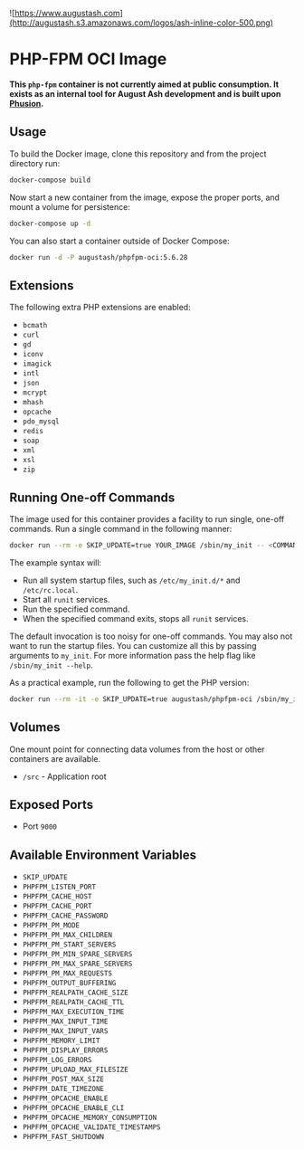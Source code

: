 ![https://www.augustash.com](http://augustash.s3.amazonaws.com/logos/ash-inline-color-500.png)

# PHP-FPM OCI Image

**This `php-fpm` container is not currently aimed at public consumption. It exists as an internal tool for August Ash development and is built upon [Phusion](http://phusion.github.io/baseimage-docker/).**

## Usage

To build the Docker image, clone this repository and from the project directory run:

```bash
docker-compose build
```

Now start a new container from the image, expose the proper ports, and mount a volume for persistence:

```bash
docker-compose up -d
```

You can also start a container outside of Docker Compose:

```bash
docker run -d -P augustash/phpfpm-oci:5.6.28
```

## Extensions

The following extra PHP extensions are enabled:

* `bcmath`
* `curl`
* `gd`
* `iconv`
* `imagick`
* `intl`
* `json`
* `mcrypt`
* `mhash`
* `opcache`
* `pdo_mysql`
* `redis`
* `soap`
* `xml`
* `xsl`
* `zip`

## Running One-off Commands

The image used for this container provides a facility to run single, one-off commands. Run a single command in the following manner:

```bash
docker run --rm -e SKIP_UPDATE=true YOUR_IMAGE /sbin/my_init -- <COMMAND ARGUMENTS>
```

The example syntax will:

* Run all system startup files, such as `/etc/my_init.d/*` and `/etc/rc.local`.
* Start all `runit` services.
* Run the specified command.
* When the specified command exits, stops all `runit` services.

The default invocation is too noisy for one-off commands. You may also not want to run the startup files. You can customize all this by passing arguments to `my_init`. For more information pass the help flag like `/sbin/my_init --help`.

As a practical example, run the following to get the PHP version:

```bash
docker run --rm -it -e SKIP_UPDATE=true augustash/phpfpm-oci /sbin/my_init  --skip-startup-files --quiet -- php -v
```

## Volumes

One mount point for connecting data volumes from the host or other containers are available.

* `/src` - Application root

## Exposed Ports

* Port `9000`

## Available Environment Variables

* `SKIP_UPDATE`
* `PHPFPM_LISTEN_PORT`
* `PHPFPM_CACHE_HOST`
* `PHPFPM_CACHE_PORT`
* `PHPFPM_CACHE_PASSWORD`
* `PHPFPM_PM_MODE`
* `PHPFPM_PM_MAX_CHILDREN`
* `PHPFPM_PM_START_SERVERS`
* `PHPFPM_PM_MIN_SPARE_SERVERS`
* `PHPFPM_PM_MAX_SPARE_SERVERS`
* `PHPFPM_PM_MAX_REQUESTS`
* `PHPFPM_OUTPUT_BUFFERING`
* `PHPFPM_REALPATH_CACHE_SIZE`
* `PHPFPM_REALPATH_CACHE_TTL`
* `PHPFPM_MAX_EXECUTION_TIME`
* `PHPFPM_MAX_INPUT_TIME`
* `PHPFPM_MAX_INPUT_VARS`
* `PHPFPM_MEMORY_LIMIT`
* `PHPFPM_DISPLAY_ERRORS`
* `PHPFPM_LOG_ERRORS`
* `PHPFPM_UPLOAD_MAX_FILESIZE`
* `PHPFPM_POST_MAX_SIZE`
* `PHPFPM_DATE_TIMEZONE`
* `PHPFPM_OPCACHE_ENABLE`
* `PHPFPM_OPCACHE_ENABLE_CLI`
* `PHPFPM_OPCACHE_MEMORY_CONSUMPTION`
* `PHPFPM_OPCACHE_VALIDATE_TIMESTAMPS`
* `PHPFPM_FAST_SHUTDOWN`

